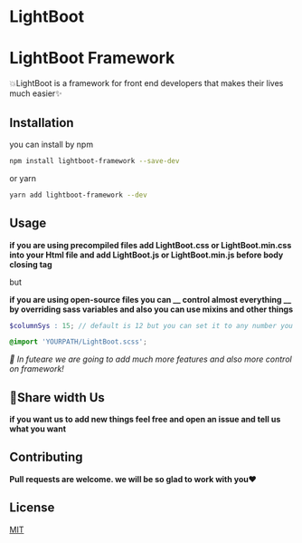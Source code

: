 # LightBoot
# LightBoot Framework

💥LightBoot is a framework for front end developers that makes their lives much easier✨

## Installation

you can install by npm

```bash
npm install lightboot-framework --save-dev
```
or yarn

```bash
yarn add lightboot-framework --dev
```

## Usage

**if you are using precompiled files add LightBoot.css or LightBoot.min.css into your Html file and add LightBoot.js or LightBoot.min.js before body closing tag**

but

**if you are using open-source files you can __ control almost everything __ by overriding sass variables and also you can use mixins and other things**

```scss
$columnSys : 15; // default is 12 but you can set it to any number you want

@import 'YOURPATH/LightBoot.scss';
```

_🔵 In futeare we are going to add much more features and also more control on framework!_

## 🔶Share width Us
**if you want us to add new things feel free and open an issue and tell us what you want**

## Contributing
**Pull requests are welcome. we will be so glad to work with you❤**

## License
[MIT](https://choosealicense.com/licenses/mit/)